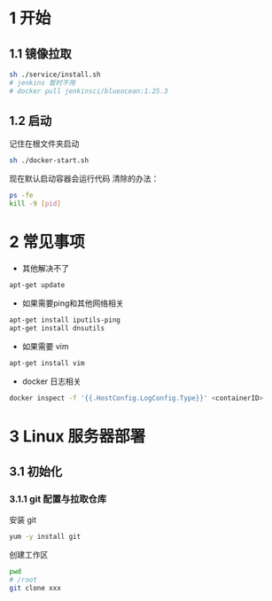 # 1 开始

## 1.1 镜像拉取

```bash
sh ./service/install.sh
# jenkins 暂时不用
# docker pull jenkinsci/blueocean:1.25.3
```

## 1.2 启动

记住在根文件夹启动

```bash
sh ./docker-start.sh
```

现在默认启动容器会运行代码
清除的办法：

```bash
ps -fe
kill -9 [pid]
```

# 2 常见事项

- 其他解决不了

```bash
apt-get update
```

- 如果需要ping和其他网络相关

```bash
apt-get install iputils-ping
apt-get install dnsutils
```

- 如果需要 vim

```bash
apt-get install vim
```

- docker 日志相关

```bash
docker inspect -f '{{.HostConfig.LogConfig.Type}}' <containerID>
```

# 3 Linux 服务器部署

## 3.1 初始化

### 3.1.1 git 配置与拉取仓库

安装 git

```bash
yum -y install git
```

创建工作区

```bash
pwd
# /root
git clone xxx
```
